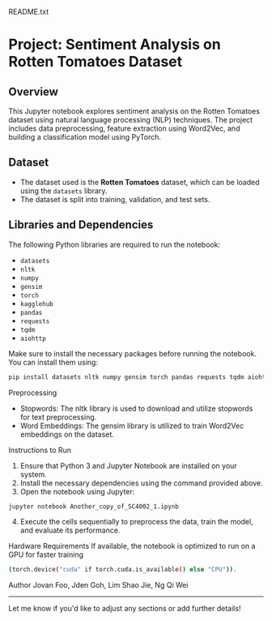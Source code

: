 README.txt

# Project: Sentiment Analysis on Rotten Tomatoes Dataset

## Overview
This Jupyter notebook explores sentiment analysis on the Rotten Tomatoes dataset using natural language processing (NLP) techniques. The project includes data preprocessing, feature extraction using Word2Vec, and building a classification model using PyTorch.

## Dataset
- The dataset used is the **Rotten Tomatoes** dataset, which can be loaded using the `datasets` library.
- The dataset is split into training, validation, and test sets.

## Libraries and Dependencies
The following Python libraries are required to run the notebook:
- `datasets`
- `nltk`
- `numpy`
- `gensim`
- `torch`
- `kagglehub`
- `pandas`
- `requests`
- `tqdm`
- `aiohttp`

Make sure to install the necessary packages before running the notebook. You can install them using:
```bash
pip install datasets nltk numpy gensim torch pandas requests tqdm aiohttp
```

Preprocessing
- Stopwords: The nltk library is used to download and utilize stopwords for text preprocessing.
- Word Embeddings: The gensim library is utilized to train Word2Vec embeddings on the dataset.

Instructions to Run
1. Ensure that Python 3 and Jupyter Notebook are installed on your system.
2. Install the necessary dependencies using the command provided above.
3. Open the notebook using Jupyter:
```bash
jupyter notebook Another_copy_of_SC4002_1.ipynb
```

4. Execute the cells sequentially to preprocess the data, train the model, and evaluate its performance.

Hardware Requirements
If available, the notebook is optimized to run on a GPU for faster training 
```bash
(torch.device("cuda" if torch.cuda.is_available() else "CPU")).
```

Author
Jovan Foo, Jden Goh, Lim Shao Jie, Ng Qi Wei

---

Let me know if you'd like to adjust any sections or add further details!
